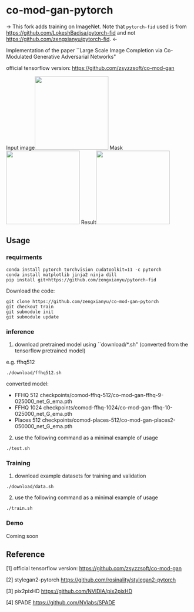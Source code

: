 # co-mod-gan-pytorch

-> This fork adds training on ImageNet. Note that `pytorch-fid` used is from https://github.com/LokeshBadisa/pytorch-fid and not https://github.com/zengxianyu/pytorch-fid. <-

Implementation of the paper ``Large Scale Image Completion via Co-Modulated Generative Adversarial Networks"

official tensorflow version: https://github.com/zsyzzsoft/co-mod-gan

Input image<img src="imgs/ffhq_in.png" width=200> Mask<img src="imgs/ffhq_m.png" width=200>  Result<img src="imgs/example_output.jpg" width=200> 

## Usage

### requirments
```
conda install pytorch torchvision cudatoolkit=11 -c pytorch
conda install matplotlib jinja2 ninja dill
pip install git+https://github.com/zengxianyu/pytorch-fid
```

Download the code:

```
git clone https://github.com/zengxianyu/co-mod-gan-pytorch
git checkout train
git submodule init
git submodule update
```

### inference 

1. download pretrained model using ``download/*.sh" (converted from the tensorflow pretrained model)

e.g. ffhq512

```
./download/ffhq512.sh
```

converted model:
* FFHQ 512 checkpoints/comod-ffhq-512/co-mod-gan-ffhq-9-025000_net_G_ema.pth
* FFHQ 1024 checkpoints/comod-ffhq-1024/co-mod-gan-ffhq-10-025000_net_G_ema.pth
* Places 512 checkpoints/comod-places-512/co-mod-gan-places2-050000_net_G_ema.pth

2. use the following command as a minimal example of usage

```
./test.sh
```

### Training
1. download example datasets for training and validation

```
./download/data.sh
```

2. use the following command as a minimal example of usage

```
./train.sh
```

### Demo
Coming soon

## Reference

[1] official tensorflow version: https://github.com/zsyzzsoft/co-mod-gan

[2] stylegan2-pytorch https://github.com/rosinality/stylegan2-pytorch

[3] pix2pixHD https://github.com/NVIDIA/pix2pixHD

[4] SPADE https://github.com/NVlabs/SPADE
